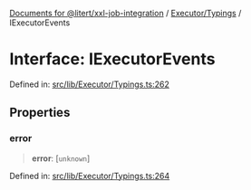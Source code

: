 [Documents for @litert/xxl-job-integration](../../../index.md) / [Executor/Typings](../index.md) / IExecutorEvents

# Interface: IExecutorEvents

Defined in: [src/lib/Executor/Typings.ts:262](https://github.com/litert/xxl-job-integration.js/blob/master/src/lib/Executor/Typings.ts#L262)

## Properties

### error

> **error**: \[`unknown`\]

Defined in: [src/lib/Executor/Typings.ts:264](https://github.com/litert/xxl-job-integration.js/blob/master/src/lib/Executor/Typings.ts#L264)
